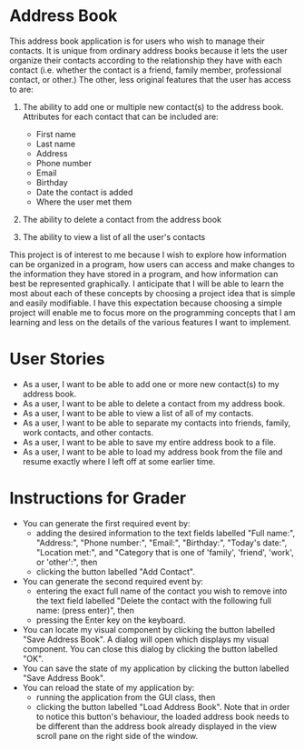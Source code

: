 # Address Book

This address book application is for users who wish to manage their contacts. 
It is unique from ordinary address books because it lets the user organize 
their contacts according to the relationship they have with each contact 
(i.e. whether the contact is a friend, family member, professional contact, 
or other.) The other, less original features that the user has access to are:
1. The ability to add one or multiple new contact(s) to the address book. Attributes for each 
contact that can be included are:
    - First name 
    - Last name 
    - Address 
    - Phone number 
    - Email
    - Birthday 
    - Date the contact is added 
    - Where the user met them

2. The ability to delete a contact from the address book
3. The ability to view a list of all the user's contacts

This project is of interest to me because I wish to explore how information can be organized in a program, how users 
can access and make changes to the information they have stored in a program, and how information can best be 
represented graphically. I anticipate that I will be able to learn the most about each of these concepts by choosing a 
project idea that is simple and easily modifiable. I have this expectation because choosing a simple project will 
enable me to focus more on the programming concepts that I am learning and less on the details of the various features I 
want to implement.

# User Stories
- As a user, I want to be able to add one or more new contact(s) to my address book.
- As a user, I want to be able to delete a contact from my address book.
- As a user, I want to be able to view a list of all of my contacts.
- As a user, I want to be able to separate my contacts into friends, family, work contacts, and other contacts.
- As a user, I want to be able to save my entire address book to a file.
- As a user, I want to be able to load my address book from the file and resume exactly where I left off at 
some earlier time.

# Instructions for Grader

- You can generate the first required event by:
  - adding the desired information to the text fields labelled "Full name:", "Address:", "Phone number:", "Email:", 
  "Birthday:", "Today's date:", "Location met:", and "Category that is one of 'family', 'friend', 'work', or 'other':", 
  then
  - clicking the button labelled "Add Contact".
- You can generate the second required event by:
  - entering the exact full name of the contact you wish to remove into the text field labelled "Delete the contact 
  with the following full name: (press enter)", then
  - pressing the Enter key on the keyboard.
- You can locate my visual component by clicking the button labelled "Save Address Book". A dialog will open which 
displays my visual component. You can close this dialog by clicking the button labelled "OK".
- You can save the state of my application by clicking the button labelled "Save Address Book".
- You can reload the state of my application by:
  - running the application from the GUI class, then
  - clicking the button labelled "Load Address Book". Note that in order to notice this button's behaviour, the loaded 
  address book needs to be different than the address book already displayed in the view scroll pane on the right side of 
  the window.